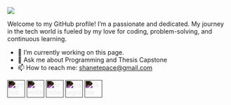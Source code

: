 ![](https://scontent.fcrk1-2.fna.fbcdn.net/v/t39.30808-6/449439565_2136126783439149_4063343886367045516_n.jpg?_nc_cat=110&ccb=1-7&_nc_sid=cc71e4&_nc_eui2=AeFIUpNdvXzzQbcosgAimwW5cY201uIw6VRxjbTW4jDpVDhLQLxV7r7FY75B76_lCoVhhX3eaJwVWRwcfOqn16Ma&_nc_ohc=FoKSH54mofEQ7kNvgGeNBUm&_nc_ht=scontent.fcrk1-2.fna&oh=00_AYCRHgt-bAxTcNpRySFeZOcNQpLJHLSEjDLgL77Su8s5rw&oe=6685BD75)

Welcome to my GitHub profile! I’m a passionate and dedicated. My journey in the tech world is fueled by my love for coding, problem-solving, and continuous learning.

- 🔭 I’m currently working on this page. 
- 💬 Ask me about Programming and Thesis Capstone 
- 📫 How to reach me: shanetepace@gmail.com 


[<img src='https://cdn.jsdelivr.net/npm/simple-icons@3.0.1/icons/github.svg' alt='github' height='40' style='filter: invert(1);'>](https://github.com/SheeynTepace)
[<img src='https://cdn.jsdelivr.net/npm/simple-icons@3.0.1/icons/linkedin.svg' alt='linkedin' height='40' style='filter: invert(1);'>](https://www.linkedin.com/in/kristina-shane-tepace-31011725b/)
[<img src='https://cdn.jsdelivr.net/npm/simple-icons@3.0.1/icons/facebook.svg' alt='facebook' height='40' style='filter: invert(1);'>](https://www.facebook.com/sheeeyntepace/)
[<img src='https://cdn.jsdelivr.net/npm/simple-icons@3.0.1/icons/instagram.svg' alt='instagram' height='40' style='filter: invert(1);'>](https://www.instagram.com/sheeyn_tepace/)
[<img src='https://cdn.jsdelivr.net/npm/simple-icons@3.0.1/icons/tiktok.svg' alt='tiktok' height='40' style='filter: invert(1);'>](https://www.tiktok.com/@sheeyntepace)
 




